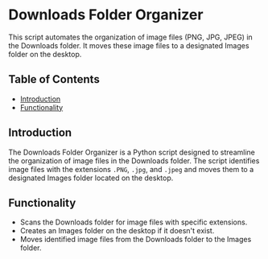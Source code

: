 # Downloads Folder Organizer

This script automates the organization of image files (PNG, JPG, JPEG) in the Downloads folder. It moves these image files to a designated Images folder on the desktop.

## Table of Contents

- [Introduction](#introduction)
- [Functionality](#functionality)
  
## Introduction

The Downloads Folder Organizer is a Python script designed to streamline the organization of image files in the Downloads folder. The script identifies image files with the extensions `.PNG`, `.jpg`, and `.jpeg` and moves them to a designated Images folder located on the desktop.

## Functionality

- Scans the Downloads folder for image files with specific extensions.
- Creates an Images folder on the desktop if it doesn't exist.
- Moves identified image files from the Downloads folder to the Images folder.
